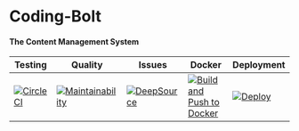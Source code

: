 # Coding-Bolt

#### The Content Management System

| Testing                                                                                                                                                                                       | Quality                                                                                                                                                             | Issues                                                                                                                                                                                                  | Docker                                                                                                                                                                      | Deployment                                                                                                                                                    |
| --------------------------------------------------------------------------------------------------------------------------------------------------------------------------------------------- | ------------------------------------------------------------------------------------------------------------------------------------------------------------------- | ------------------------------------------------------------------------------------------------------------------------------------------------------------------------------------------------------- | --------------------------------------------------------------------------------------------------------------------------------------------------------------------------- | ------------------------------------------------------------------------------------------------------------------------------------------------------------- |
| [![CircleCI](https://circleci.com/gh/dukesx/Coding-Bolt/tree/main.svg?style=svg&circle-token=951545bcaf640de98413d994b6e815bc10f8e8d2)](https://circleci.com/gh/dukesx/Coding-Bolt/tree/main) | [![Maintainability](https://api.codeclimate.com/v1/badges/9dd9736e7faeeaf0e045/maintainability)](https://codeclimate.com/github/dukesx/Coding-Bolt/maintainability) | [![DeepSource](https://deepsource.io/gh/dukesx/Coding-Bolt.svg/?label=active+issues&show_trend=true&token=A7yx_VmPNCiI5BbsJ9_lXqOa)](https://deepsource.io/gh/dukesx/Coding-Bolt/?ref=repository-badge) | [![Build and Push to Docker](https://github.com/dukesx/Coding-Bolt/actions/workflows/main.yml/badge.svg)](https://github.com/dukesx/Coding-Bolt/actions/workflows/main.yml) | [![Deploy](https://github.com/dukesx/Coding-Bolt/actions/workflows/deploy.yml/badge.svg)](https://github.com/dukesx/Coding-Bolt/actions/workflows/deploy.yml) |
